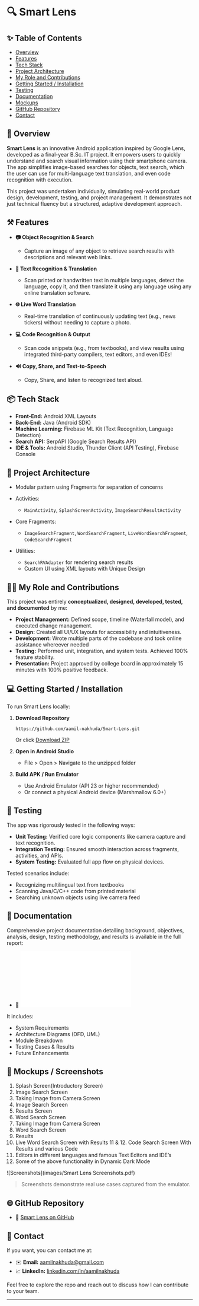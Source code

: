 # 🔍 Smart Lens

&#x20;&#x20;

## ✨ Table of Contents
- [Overview](#-overview)
- [Features](#-features)
- [Tech Stack](#-tech-stack)
- [Project Architecture](#-project-architecture)
- [My Role and Contributions](#-my-role-and-contributions)
- [Getting Started / Installation](#-getting-started--installation)
- [Testing](#-testing)
- [Documentation](#-documentation)
- [Mockups](#-mockups)
- [GitHub Repository](#-github-repository)
- [Contact](#-contact)

## 🚀 Overview

**Smart Lens** is an innovative Android application inspired by Google Lens, developed as a final-year B.Sc. IT project. It empowers users to quickly understand and search visual information using their smartphone camera. The app simplifies image-based searches for objects, text search, which the user can use for multi-language text translation, and even code recognition with execution.

This project was undertaken individually, simulating real-world product design, development, testing, and project management. It demonstrates not just technical fluency but a structured, adaptive development approach.


## ⚒️ Features

* **📷 Object Recognition & Search**

  * Capture an image of any object to retrieve search results with descriptions and relevant web links.
* **📖 Text Recognition & Translation**

  * Scan printed or handwritten text in multiple languages, detect the language, copy it, and then translate it using any language using any online translation software.
* **🌐 Live Word Translation**

  * Real-time translation of continuously updating text (e.g., news tickers) without needing to capture a photo.
* **💻 Code Recognition & Output**

  * Scan code snippets (e.g., from textbooks), and view results using integrated third-party compilers, text editors, and even IDEs!
* **🔊 Copy, Share, and Text-to-Speech**

  * Copy, Share, and listen to recognized text aloud.

## 📦 Tech Stack

* **Front-End:** Android XML Layouts
* **Back-End:** Java (Android SDK)
* **Machine Learning:** Firebase ML Kit (Text Recognition, Language Detection)
* **Search API:** SerpAPI (Google Search Results API)
* **IDE & Tools:** Android Studio, Thunder Client (API Testing), Firebase Console

## 📁 Project Architecture

* Modular pattern using Fragments for separation of concerns
* Activities:

  * `MainActivity`, `SplashScreenActivity`, `ImageSearchResultActivity`
* Core Fragments:

  * `ImageSearchFragment`, `WordSearchFragment`, `LiveWordSearchFragment`, `CodeSearchFragment`
* Utilities:

  * `SearchRVAdapter` for rendering search results
  * Custom UI using XML layouts with Unique Design

## 🧑‍💻 My Role and Contributions

This project was entirely **conceptualized, designed, developed, tested, and documented** by me:

* **Project Management:** Defined scope, timeline (Waterfall model), and executed change management.
* **Design:** Created all UI/UX layouts for accessibility and intuitiveness.
* **Development:** Wrote multiple parts of the codebase and took online assistance whereever needed
* **Testing:** Performed unit, integration, and system tests. Achieved 100% feature stability.
* **Presentation:** Project approved by college board in approximately 15 minutes with 100% positive feedback.

## 💻 Getting Started / Installation

To run Smart Lens locally:

1. **Download Repository**

   ```
   https://github.com/aamil-nakhuda/Smart-Lens.git
   ```

   Or click [Download ZIP](https://github.com/aamil-nakhuda/Smart-Lens/archive/refs/heads/master.zip)

2. **Open in Android Studio**

   * File > Open > Navigate to the unzipped folder

3. **Build APK / Run Emulator**

   * Use Android Emulator (API 23 or higher recommended)
   * Or connect a physical Android device (Marshmallow 6.0+)

## 🧪 Testing

The app was rigorously tested in the following ways:

* **Unit Testing:** Verified core logic components like camera capture and text recognition.
* **Integration Testing:** Ensured smooth interaction across fragments, activities, and APIs.
* **System Testing:** Evaluated full app flow on physical devices.

Tested scenarios include:

* Recognizing multilingual text from textbooks
* Scanning Java/C/C++ code from printed material
* Searching unknown objects using live camera feed

## 📄 Documentation

Comprehensive project documentation detailing background, objectives, analysis, design, testing methodology, and results is available in the full report:

- 🔗 ![Smart Lens Project Documentation (PDF)](docs/Smart-Lens-Documentation.pdf)

It includes:
- System Requirements
- Architecture Diagrams (DFD, UML)
- Module Breakdown
- Testing Cases & Results
- Future Enhancements

## 📸 Mockups / Screenshots

1. Splash Screen(Introductory Screen)
2. Image Search Screen
3. Taking Image from Camera Screen
4. Image Search Screen
5. Results Screen
6. Word Search Screen
7. Taking Image from Camera Screen
8. Word Search Screen
9. Results
10. Live Word Search Screen with Results
11 & 12. Code Search Screen With Results and various Code
13. Editors in different languages and famous Text Editors and IDE’s
14. Some of the above functionality in Dynamic Dark Mode

![Screenshots](images/Smart Lens Screenshots.pdf)


> Screenshots demonstrate real use cases captured from the emulator.

## 🌐 GitHub Repository

* 🔗 [Smart Lens on GitHub](https://github.com/aamil-nakhuda/Smart-Lens)

## 📢 Contact

If you want, you can contact me at:

* ✉️ **Email:** [aamilnakhuda@gmail.com](mailto:aamilnakhuda@gmail.com)
* 📈 **LinkedIn:** [linkedin.com/in/aamilnakhuda](https://www.linkedin.com/in/aamilnakhuda)

Feel free to explore the repo and reach out to discuss how I can contribute to your team.

---
